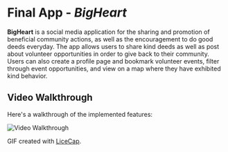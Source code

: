 # Final App - *BigHeart*

**BigHeart** is a social media application for the sharing and promotion of beneficial community actions, as well as the encouragement to do good deeds everyday. The app allows users to share kind deeds as well as post about volunteer opportunities in order to give back to their community. Users can also create a profile page and bookmark volunteer events, filter through event opportunities, and view on a map where they have exhibited kind behavior.

## Video Walkthrough

Here's a walkthrough of the implemented features:

<img src='BigHeart.gif' title='Video Walkthrough' width='' alt='Video Walkthrough' />

GIF created with [LiceCap](http://www.cockos.com/licecap/).
